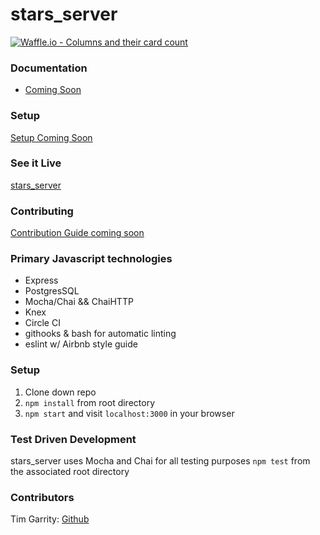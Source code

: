 # stars_server

[![Waffle.io - Columns and their card count](https://badge.waffle.io/Salamandastron1/stars_server.svg?columns=all)](https://waffle.io/Salamandastron1/stars_server)

### Documentation

* [Coming Soon]()

### Setup

[Setup Coming Soon]()

### See it Live
[stars_server]()

### Contributing
[Contribution Guide coming soon]()

### Primary Javascript technologies
* Express
* PostgresSQL
* Mocha/Chai && ChaiHTTP
* Knex
* Circle CI
* githooks & bash for automatic linting
* eslint w/ Airbnb style guide

### Setup

1. Clone down repo
2. `npm install` from root directory
3. `npm start` and visit `localhost:3000` in your browser

### Test Driven Development

stars_server uses Mocha and Chai for all testing purposes
`npm test` from the associated root directory

### Contributors

Tim Garrity: [Github](https://github.com/Salamandastron1)<br>
